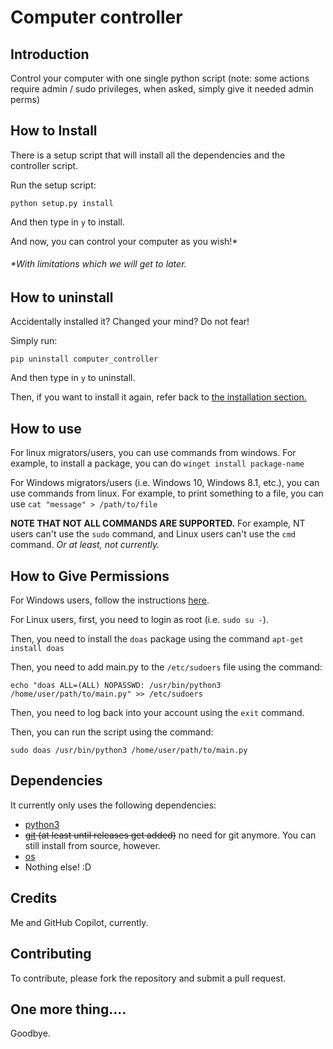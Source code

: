 # Computer controller


## Introduction
 Control your computer with one single python script
(note: some actions require admin / sudo privileges, when asked, simply give it needed admin perms)

## How to Install
There is a setup script that will install all the dependencies and the controller script.

Run the setup script:
```
python setup.py install
```
And then type in `y` to install.

And now, you can control your computer as you wish!*

###### *With limitations which we will get to later.

## How to uninstall
Accidentally installed it? Changed your mind? Do not fear!

Simply run:
```
pip uninstall computer_controller
```
And then type in `y` to uninstall.

Then, if you want to install it again, refer back to [the installation section.](#How-to-Install)

## How to use

For linux migrators/users, you can use commands from windows.
For example, to install a package, you can do `winget install package-name`

For Windows migrators/users (i.e. Windows 10, Windows 8.1, etc.), you can use commands from linux.
For example, to print something to a file, you can use `cat "message" > /path/to/file`

**NOTE THAT NOT ALL COMMANDS ARE SUPPORTED.** For example, NT users can't use the `sudo` command, and Linux users can't use the `cmd` command. _Or at least, not currently._

## How to Give Permissions

For Windows users, follow the instructions [here](https://www.windowscentral.com/how-set-apps-always-run-administrator-windows-10).

For Linux users, first, you need to login as root (i.e. `sudo su -`).

Then, you need to install the `doas` package using the command `apt-get install doas`


Then, you need to add main.py to the `/etc/sudoers` file using the command:
```
echo "doas ALL=(ALL) NOPASSWD: /usr/bin/python3 /home/user/path/to/main.py" >> /etc/sudoers
```

Then, you need to log back into your account using the `exit` command.

Then, you can run the script using the command:
```
sudo doas /usr/bin/python3 /home/user/path/to/main.py
```

## Dependencies
It currently only uses the following dependencies:
* [python3](https://www.python.org/downloads/)
* ~~[git](https://git-scm.com/downloads) (at least until releases get added)~~ no need for git anymore. You can still install from source, however.
* [os](https://docs.python.org/3/library/os.html)
* Nothing else! :D

## Credits
Me and GitHub Copilot, currently.

## Contributing

To contribute, please fork the repository and submit a pull request.

## One more thing....

Goodbye.